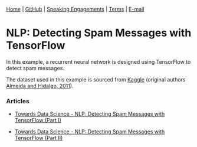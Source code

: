 [Home](https://mgcodesandstats.github.io/) |
[GitHub](https://github.com/mgcodesandstats) |
[Speaking Engagements](https://mgcodesandstats.github.io/speaking-engagements/) |
[Terms](https://mgcodesandstats.github.io/terms/) |
[E-mail](mailto:contact@michael-grogan.com)

# NLP: Detecting Spam Messages with TensorFlow

In this example, a recurrent neural network is designed using TensorFlow to detect spam messages.

The dataset used in this example is sourced from [Kaggle](https://www.kaggle.com/team-ai/spam-text-message-classification) (original authors [Almeida and Hidalgo, 2011](http://www.dt.fee.unicamp.br/~tiago/smsspamcollection/)).

### Articles

- [Towards Data Science - NLP: Detecting Spam Messages with TensorFlow (Part I)](https://towardsdatascience.com/nlp-detecting-spam-messages-with-tensorflow-b12195b8cf0e)

- [Towards Data Science - NLP: Detecting Spam Messages with TensorFlow (Part II)](https://towardsdatascience.com/nlp-detecting-spam-messages-with-tensorflow-part-ii-77826c8f1abf)